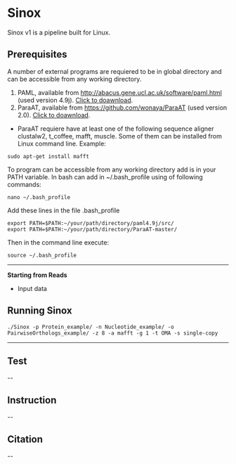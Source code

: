 # Sinox
Sinox v1 is a pipeline built for Linux.

## Prerequisites
A number of external programs are requiered to be in global directory and can be accessible from any working directory.
  1. PAML, available from http://abacus.gene.ucl.ac.uk/software/paml.html  (used version 4.9j). [Click to doawnload](http://abacus.gene.ucl.ac.uk/software/paml4.9j.tgz).
  2. ParaAT, available from https://github.com/wonaya/ParaAT (used version 2.0). [Click to doawnload](https://github.com/wonaya/ParaAT/archive/refs/heads/master.zip).
   - ParaAT requiere have at least one of the following sequence aligner clustalw2, t_coffee, mafft,     muscle. Some of them can be installed from Linux command line. Example:
```
sudo apt-get install mafft
```
To program can be accessible from any working directory add is in your PATH variable. In bash can add in ~/.bash_profile using of following commands:
```
nano ~/.bash_profile
```
Add these lines in the file .bash_profile
```
export PATH=$PATH:~/your/path/directory/paml4.9j/src/
export PATH=$PATH:~/your/path/directory/ParaAT-master/
```
Then in the command line execute:
```
source ~/.bash_profile
```
---
**Starting from Reads**
- Input data

## Running Sinox
```
./Sinox -p Protein_example/ -n Nucleotide_example/ -o PairwiseOrthologs_example/ -z 8 -a mafft -g 1 -t OMA -s single-copy
```
---
## Test
--
## Instruction
--
## Citation
--
##


